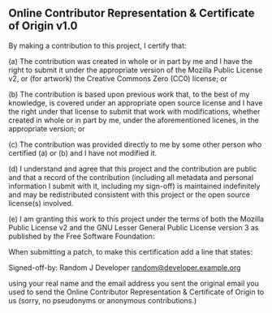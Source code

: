## Online Contributor Representation & Certificate of Origin v1.0

By making a contribution to this project, I certify that:

(a) The contribution was created in whole or in part by me and I
    have the right to submit it under the appropriate
    version of the Mozilla Public License v2, or (for artwork)
    the Creative Commons Zero (CC0) license; or

(b) The contribution is based upon previous work that, to the best of
    my knowledge, is covered under an appropriate open source license
    and I have the right under that license to submit that work with
    modifications, whether created in whole or in part by me, under
    the aforementioned licenes, in the appropriate version; or

(c) The contribution was provided directly to me by some other person
    who certified (a) or (b) and I have not modified it.

(d) I understand and agree that this project and the contribution are
    public and that a record of the contribution (including all
    metadata and personal information I submit with it, including my
    sign-off) is maintained indefinitely and may be redistributed
    consistent with this project or the open source license(s)
    involved.

(e) I am granting this work to this project under the terms of both
    the Mozilla Public License v2 and the GNU Lesser General Public
    License version 3 as published by the Free Software Foundation:

When submitting a patch, to make this certification add a line that
states:

Signed-off-by: Random J Developer <random@developer.example.org>

using your real name and the email address you sent the original email
you used to send the Online Contributor Representation & Certificate
of Origin to us (sorry, no pseudonyms or anonymous contributions.)
